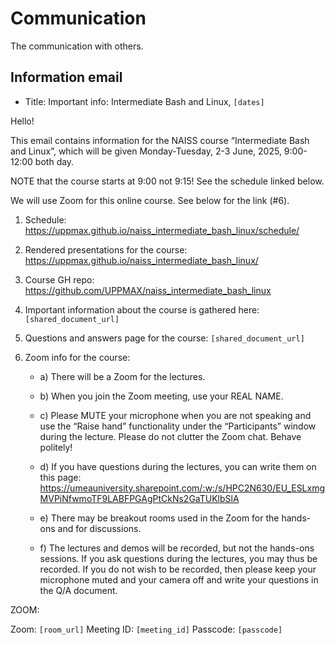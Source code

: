 # Communication

The communication with others.

## Information email

- Title: Important info: Intermediate Bash and Linux, `[dates]`

<!-- markdownlint-disable MD013 --><!-- Do not split up lines, so that copypasting to an email preserves paragraphs. This will break 80 characters per line -->

Hello!

This email contains information for the NAISS course “Intermediate Bash and Linux”, which will be given Monday-Tuesday, 2-3 June, 2025, 9:00-12:00 both day.

NOTE that the course starts at 9:00 not 9:15! See the schedule linked below.

We will use Zoom for this online course. See below for the link (#6).

1) Schedule: <https://uppmax.github.io/naiss_intermediate_bash_linux/schedule/>

2) Rendered presentations for the course: <https://uppmax.github.io/naiss_intermediate_bash_linux/>

3) Course GH repo: <https://github.com/UPPMAX/naiss_intermediate_bash_linux>

4) Important information about the course is gathered here: `[shared_document_url]`

5) Questions and answers page for the course: `[shared_document_url]`

6) Zoom info for the course:

    - a) There will be a Zoom for the lectures.

    - b) When you join the Zoom meeting, use your REAL NAME.

    - c) Please MUTE your microphone when you are not speaking and use the “Raise hand” functionality under the “Participants” window during the lecture. Please do not clutter the Zoom chat. Behave politely!

    - d) If you have questions during the lectures, you can write them on this page: <https://umeauniversity.sharepoint.com/:w:/s/HPC2N630/EU_ESLxmgMVPiNfwmoTF9LABFPGAgPtCkNs2GaTUKlbSlA>
    - e) There may be breakout rooms used in the Zoom for the hands-ons and for discussions.
    - f) The lectures and demos will be recorded, but not the hands-ons sessions. If you ask questions during the lectures, you may thus be recorded. If you do not wish to be recorded, then please keep your microphone muted and your camera off and write your questions in the Q/A document.

ZOOM:

Zoom: `[room_url]`
Meeting ID: `[meeting_id]`
Passcode: `[passcode]`

<!-- markdownlint-enable MD013 -->
